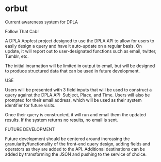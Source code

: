 orbut
=====

Current awareness system for DPLA

Follow That Cab!

A DPLA Appfest project designed to use the DPLA API to allow for users to easily design a query and have it auto-update on a regular basis. On update, it will report out to user-designated functions such as email, twitter, Tumblr, etc. 

The initial incarnation will be limited in output to email, but will be designed to produce structured data that can be used in future development. 

USE

Users will be presented with 3 field inputs that will be used to construct a query against the DPLA API: Subject, Place, and Time. Users will also be prompted for their email address, which will be used as their system identifier for future visits.

Once their query is constructed, it will run and email them the updated results. If the system returns no results, no email is sent. 

FUTURE DEVELOPMENT 

Future development should be centered around increasing the granularity/functionality of the front-end query design, adding fields and operators as they are added to the API. Additional destinations can be added by transforming the JSON and pushing to the service of choice. 